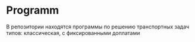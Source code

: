 # Programm
В репозитории находятся программы по решению транспортных задач типов: классическая, с фиксированными доплатами 
